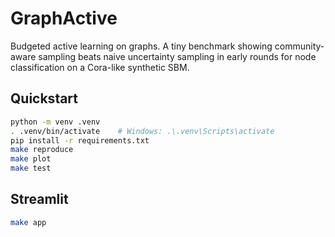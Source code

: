 # GraphActive

Budgeted active learning on graphs. A tiny benchmark showing community-aware sampling beats naive uncertainty sampling in early rounds for node classification on a Cora-like synthetic SBM.

## Quickstart
```bash
python -m venv .venv
. .venv/bin/activate    # Windows: .\.venv\Scripts\activate
pip install -r requirements.txt
make reproduce
make plot
make test
```

## Streamlit
```bash
make app
```

